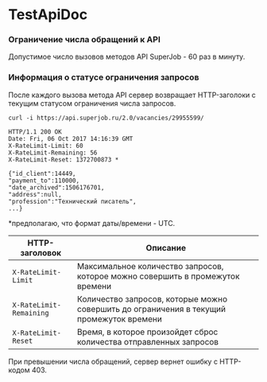 # TestApiDoc

### Ограничение числа обращений к API
Допустимое число вызовов методов API SuperJob - 60 раз в минуту.

### Информация о статусе ограничения запросов
После каждого вызова метода API сервер возвращает HTTP-заголоки с текущим статусом ограничения числа запросов.

``` 
curl -i https://api.superjob.ru/2.0/vacancies/29955599/

HTTP/1.1 200 OK 
Date: Fri, 06 Oct 2017 14:16:39 GMT 
X-RateLimit-Limit: 60 
X-RateLimit-Remaining: 56 
X-RateLimit-Reset: 1372700873 * 

{"id_client":14449,
"payment_to":110000,
"date_archived":1506176701,
"address":null,
"profession":"Технический писатель", 
...}

```

*предполагаю, что формат даты/времени - UTC. 

| HTTP-заголовок | Описание |
| --- | --- |
| `X-RateLimit-Limit` | Максимальное количество запросов, которое можно совершить в промежуток времени |
| `X-RateLimit-Remaining` | Количество запросов, которые можно совершить до ограничения в текущий промежуток времени |
| `X-RateLimit-Reset` | Время, в которое произойдет сброс количества отправленных запросов |

При превышении числа обращений, сервер вернет ошибку с HTTP-кодом 403.
